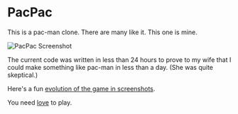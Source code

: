 # PacPac

This is a pac-man clone.
There are many like it.
This one is mine.

![PacPac Screenshot](https://raw.github.com/tylerneylon/pacpac/master/screenshot.png)

The current code was written in less than 24 hours
to prove to my wife that I could make something like pac-man in less than a day.
(She was quite skeptical.)

Here's a fun [evolution of the game in screenshots](http://tylerneylon.com/pacpac/).

You need [love](http://love2d.org) to play.
